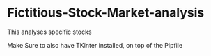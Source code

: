 # Fictitious-Stock-Market-analysis 
This analyses specific stocks

Make Sure to also have TKinter installed, on top of the Pipfile
